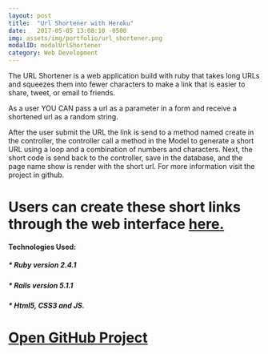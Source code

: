 ```yaml
---
layout: post
title:  "Url Shortener with Heroku"
date:   2017-05-05 13:08:10 -0500
img: assets/img/portfolio/url_shortener.png
modalID: modalUrlShortener
category: Web Development
---
```


The URL Shortener is a web application build with ruby that takes long URLs and squeezes them into fewer characters to make a link that is easier to share, tweet, or email to friends.


As a user YOU CAN pass a url as a parameter in a form and receive a shortened url as a random string.


After the user submit the URL the link is send to a method named create in the controller, the controller call a method in the Model to generate a short URL using a loop and a combination of numbers and characters. Next, the short code is send back to the controller, save in the database, and the page name show is render with the short url. For more information visit the project in github.


# Users can create these short links through the web interface [here.](https://pure-river-29837.herokuapp.com/)



#### Technologies Used:

##### * Ruby version 2.4.1

##### * Rails version 5.1.1

##### * Html5, CSS3 and JS.


# [Open GitHub Project](https://github.com/rmachin/Url-Shortener-Heroku)
